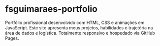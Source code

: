 # fsguimaraes-portfolio
Portfólio profissional desenvolvido com HTML, CSS e animações em JavaScript. Este site apresenta meus projetos, habilidades e trajetória na área de dados e logística. Totalmente responsivo e hospedado via GitHub Pages.
